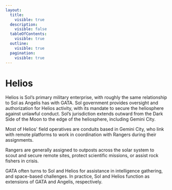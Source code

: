```yaml
---
layout:
  title:
    visible: true
  description:
    visible: false
  tableOfContents:
    visible: true
  outline:
    visible: true
  pagination:
    visible: true
---
```


# Helios

Helios is Sol’s primary military enterprise, with roughly the same relationship to Sol as Angelis has with GATA. Sol government provides oversight and authorization for Helios activity, with its mandate to secure the heliosphere against unlawful conduct. Sol’s jurisdiction extends outward from the Dark Side of the Moon to the edge of the heliosphere, including Gemini City.

Most of Helios' field operatives are conduits based in Gemini City, who link with remote platforms to work in coordination with Rangers during their assignments.

Rangers are generally assigned to outposts across the solar system to scout and secure remote sites, protect scientific missions, or assist rock fishers in crisis.

GATA often turns to Sol and Helios for assistance in intelligence gathering, and space-based challenges. In practice, Sol and Helios function as extensions of GATA and Angelis, respectively.
